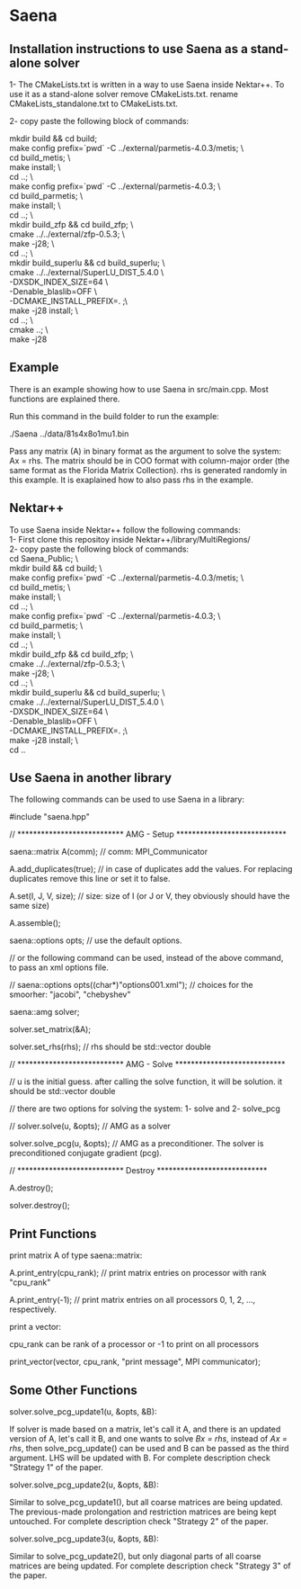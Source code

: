 # Saena

## Installation instructions to use Saena as a stand-alone solver

1- The CMakeLists.txt is written in a way to use Saena inside Nektar++. To use it as a stand-alone solver remove CMakeLists.txt. rename CMakeLists_standalone.txt to CMakeLists.txt.

2- copy paste the following block of commands:

mkdir build && cd build; \
make config prefix=\`pwd\` -C ../external/parmetis-4.0.3/metis; \\\
cd build_metis; \\\
make install; \\\
cd ..; \\\
make config prefix=\`pwd\` -C ../external/parmetis-4.0.3; \\\
cd build_parmetis; \\\
make install; \\\
cd ..; \\\
mkdir build_zfp && cd build_zfp; \\\
cmake ../../external/zfp-0.5.3; \\\
make -j28; \\\
cd ..; \\\
mkdir build_superlu && cd build_superlu; \\\
cmake ../../external/SuperLU_DIST_5.4.0 \\\
-DXSDK_INDEX_SIZE=64 \\\
-Denable_blaslib=OFF \\\
-DCMAKE_INSTALL_PREFIX=. ;\\\
make -j28 install; \\\
cd ..; \\\
cmake ..; \\\
make -j28


## Example

There is an example showing how to use Saena in src/main.cpp. Most functions are explained there.

Run this command in the build folder to run the example:

./Saena ../data/81s4x8o1mu1.bin

Pass any matrix (A) in binary format as the argument to solve the system: Ax = rhs. The matrix should be in COO format with column-major order (the same format as the Florida Matrix Collection). rhs is generated randomly in this example. It is exaplained how to also pass rhs in the example.

## Nektar++

To use Saena inside Nektar++ follow the following commands: \
1- First clone this repositoy inside Nektar++/library/MultiRegions/ \
2- copy paste the following block of commands: \
cd Saena_Public; \\\
mkdir build && cd build; \\\
make config prefix=\`pwd\` -C ../external/parmetis-4.0.3/metis; \\\
cd build_metis; \\\
make install; \\\
cd ..; \\\
make config prefix=\`pwd\` -C ../external/parmetis-4.0.3; \\\
cd build_parmetis; \\\
make install; \\\
cd ..; \\\
mkdir build_zfp && cd build_zfp; \\\
cmake ../../external/zfp-0.5.3; \\\
make -j28; \\\
cd ..; \\\
mkdir build_superlu && cd build_superlu; \\\
cmake ../../external/SuperLU_DIST_5.4.0 \\\
-DXSDK_INDEX_SIZE=64 \\\
-Denable_blaslib=OFF \\\
-DCMAKE_INSTALL_PREFIX=. ;\\\
make -j28 install; \\\
cd ..

## Use Saena in another library

The following commands can be used to use Saena in a library:

#include "saena.hpp"

// *************************** AMG - Setup ****************************

saena::matrix A(comm); // comm: MPI_Communicator

A.add_duplicates(true); // in case of duplicates add the values. For replacing duplicates remove this line or set it to false.

A.set(I, J, V, size); // size: size of I (or J or V, they obviously should have the same size)

A.assemble();

saena::options opts; // use the default options.

// or the following command can be used, instead of the above command, to pass an xml options file.

// saena::options opts((char*)"options001.xml"); // choices for the smoorher: "jacobi", "chebyshev"

saena::amg solver;

solver.set_matrix(&A);

solver.set_rhs(rhs); // rhs should be std::vector double

// *************************** AMG - Solve ****************************

// u is the initial guess. after calling the solve function, it will be solution. it should be std::vector double

// there are two options for solving the system: 1- solve and 2- solve_pcg
  
// solver.solve(u, &opts); // AMG as a solver

solver.solve_pcg(u, &opts); // AMG as a preconditioner. The solver is preconditioned conjugate gradient (pcg).

// *************************** Destroy ****************************

A.destroy();

solver.destroy();

## Print Functions

print matrix A of type saena::matrix:

A.print_entry(cpu_rank); // print matrix entries on processor with rank "cpu_rank"

A.print_entry(-1); // print matrix entries on all processors 0, 1, 2, ..., respectively.

print a vector:

cpu_rank can be rank of a processor or -1 to print on all processors

print_vector(vector, cpu_rank, "print message", MPI communicator);

## Some Other Functions

solver.solve_pcg_update1(u, &opts, &B):

If solver is made based on a matrix, let's call it A, and there is an updated version of A, let's call it B, and one wants to solve *Bx = rhs*, instead of *Ax = rhs*, then solve_pcg_update() can be used and B can be passed as the third argument. LHS will be updated with B. For complete description check "Strategy 1" of the paper.

solver.solve_pcg_update2(u, &opts, &B):

Similar to solve_pcg_update1(), but all coarse matrices are being updated. The previous-made prolongation and restriction matrices are being kept untouched. For complete description check "Strategy 2" of the paper.

solver.solve_pcg_update3(u, &opts, &B):

Similar to solve_pcg_update2(), but only diagonal parts of all coarse matrices are being updated. For complete description check "Strategy 3" of the paper.
